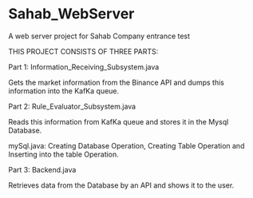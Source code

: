 # Sahab_WebServer
A web server project for Sahab Company entrance test

THIS PROJECT CONSISTS OF THREE PARTS:


Part 1: Information_Receiving_Subsystem.java

Gets the market information from the Binance API and dumps this information into the KafKa queue.



Part 2: Rule_Evaluator_Subsystem.java

Reads this information from KafKa queue and stores it in the Mysql Database.

mySql.java: Creating Database Operation, Creating Table Operation and Inserting into the table Operation.
        
        
        
Part 3: Backend.java

Retrieves data from the Database by an API and shows it to the user.
